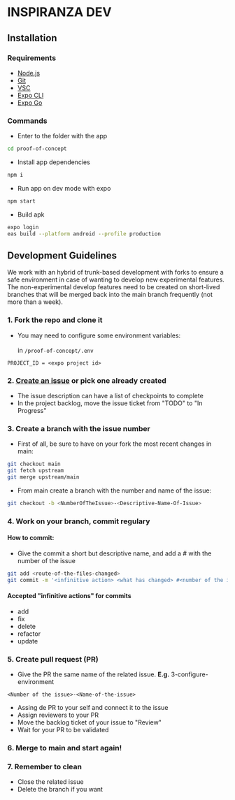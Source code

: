 # INSPIRANZA DEV

## Installation

### Requirements
- [Node.js](https://nodejs.org/en)
- [Git](https://git-scm.com/downloads)
- [VSC](https://code.visualstudio.com/download)
- [Expo CLI](https://docs.expo.dev/more/expo-cli/)
- [Expo Go](https://expo.dev/go)

### Commands

- Enter to the folder with the app
```sh
cd proof-of-concept
```

- Install app dependencies
```sh
npm i
```

- Run app on dev mode with expo
```sh
npm start
```

- Build apk
```sh
expo login
eas build --platform android --profile production
```

## Development Guidelines

We work with an hybrid of trunk-based development with forks to ensure a safe environment in case of wanting to develop new experimental features. The non-experimental develop features need to be created on short-lived branches that will be merged back into the main branch frequently (not more than a week).

### 1. Fork the repo and clone it
- You may need to configure some environment variables:
<br/><br/> in `/proof-of-concept/.env`
```
PROJECT_ID = <expo project id>
```

### 2. [Create an issue](https://github.com/InspiranzaDEV/pruebas/issues/new) or pick one already created

- The issue description can have a list of checkpoints to complete
- In the project backlog, move the issue ticket from "TODO" to "In Progress"

### 3. Create a branch with the issue number

- First of all, be sure to have on your fork the most recent changes in main:
```sh
git checkout main
git fetch upstream
git merge upstream/main
```

- From main create a branch with the number and name of the issue:
```sh
git checkout -b <NumberOfTheIssue>-<Descriptive-Name-Of-Issue>
```

### 4. Work on your branch, commit regulary

#### How to commit:

- Give the commit a short but descriptive name, and add a # with the number of the issue

```sh
git add <route-of-the-files-changed>
git commit -m '<infinitive action> <what has changed> #<number of the issue>'
```

#### Accepted "infinitive actions" for commits
- add
- fix
- delete
- refactor
- update

### 5. Create pull request (PR)
- Give the PR the same name of the related issue. **E.g.** 3-configure-environment
```
<Number of the issue>-<Name-of-the-issue>
```
- Assing de PR to your self and connect it to the issue
- Assign reviewers to your PR
- Move the backlog ticket of your issue to "Review"
- Wait for your PR to be validated

### 6. Merge to main and start again!

### 7. Remember to clean
- Close the related issue
- Delete the branch if you want
